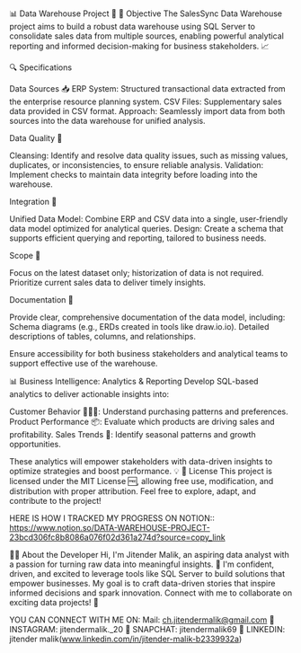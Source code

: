 📊 Data Warehouse Project 🚀 🎯 Objective The SalesSync Data Warehouse project aims to build a robust data warehouse using SQL Server to consolidate sales data from multiple sources, enabling powerful analytical reporting and informed decision-making for business stakeholders. 📈

🔍 Specifications

Data Sources 📥 ERP System: Structured transactional data extracted from the enterprise resource planning system. CSV Files: Supplementary sales data provided in CSV format. Approach: Seamlessly import data from both sources into the data warehouse for unified analysis.

Data Quality 🧹

Cleansing: Identify and resolve data quality issues, such as missing values, duplicates, or inconsistencies, to ensure reliable analysis. Validation: Implement checks to maintain data integrity before loading into the warehouse.

Integration 🔗

Unified Data Model: Combine ERP and CSV data into a single, user-friendly data model optimized for analytical queries. Design: Create a schema that supports efficient querying and reporting, tailored to business needs.

Scope 📏

Focus on the latest dataset only; historization of data is not required. Prioritize current sales data to deliver timely insights.

Documentation 📝

Provide clear, comprehensive documentation of the data model, including: Schema diagrams (e.g., ERDs created in tools like draw.io‍.io). Detailed descriptions of tables, columns, and relationships.

Ensure accessibility for both business stakeholders and analytical teams to support effective use of the warehouse.

📊 Business Intelligence: Analytics & Reporting Develop SQL-based analytics to deliver actionable insights into:

Customer Behavior 🧑‍🤝‍🧑: Understand purchasing patterns and preferences. Product Performance 📦: Evaluate which products are driving sales and profitability. Sales Trends 📅: Identify seasonal patterns and growth opportunities.

These analytics will empower stakeholders with data-driven insights to optimize strategies and boost performance. 💡 📜 License This project is licensed under the MIT License 🆓, allowing free use, modification, and distribution with proper attribution. Feel free to explore, adapt, and contribute to the project!

HERE IS HOW I TRACKED MY PROGRESS ON NOTION:: https://www.notion.so/DATA-WAREHOUSE-PROJECT-23bcd306fc8b8086a076f02d361a274d?source=copy_link

👨‍💻 About the Developer Hi, I'm Jitender Malik, an aspiring data analyst with a passion for turning raw data into meaningful insights. 🌟 I'm confident, driven, and excited to leverage tools like SQL Server to build solutions that empower businesses. My goal is to craft data-driven stories that inspire informed decisions and spark innovation. Connect with me to collaborate on exciting data projects! 🚀

YOU CAN CONNECT WITH ME ON: Mail: ch.jitendermalik@gmail.com 📸 INSTAGRAM: jitendermalik._20 👻 SNAPCHAT: jitendermalik69 💼 LINKEDIN: jitender malik(www.linkedin.com/in/jitender-malik-b2339932a) 
